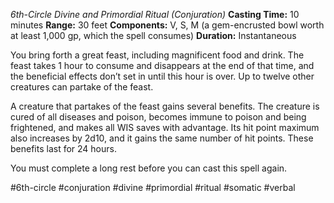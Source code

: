 *6th-Circle Divine and Primordial Ritual (Conjuration)*
**Casting Time:** 10 minutes
**Range:** 30 feet
**Components:** V, S, M (a gem-encrusted bowl worth at least 1,000 gp, which the spell consumes)
**Duration:** Instantaneous

You bring forth a great feast, including magnificent food and drink. The feast takes 1 hour to consume and disappears at the end of that time, and the beneficial effects don’t set in until this hour is over. Up to twelve other creatures can partake of the feast.

A creature that partakes of the feast gains several benefits. The creature is cured of all diseases and poison, becomes immune to poison and being frightened, and makes all WIS saves with advantage. Its hit point maximum also increases by 2d10, and it gains the same number of hit points. These benefits last for 24 hours.

You must complete a long rest before you can cast this spell again.

#6th-circle #conjuration #divine #primordial #ritual #somatic #verbal
